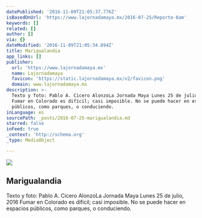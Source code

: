 ```yaml
---
datePublished: '2016-11-09T21:05:37.776Z'
isBasedOnUrl: 'https://www.lajornadamaya.mx/2016-07-25/Reporte-8am'
keywords: []
related: []
author: []
via: {}
dateModified: '2016-11-09T21:05:34.894Z'
title: Marigualandia
app_links: []
publisher:
  url: 'https://www.lajornadamaya.mx'
  name: Lajornadamaya
  favicon: 'https://static.lajornadamaya.mx/v2/favicon.png'
  domain: www.lajornadamaya.mx
description: >-
  Texto y foto: Pablo A. Cicero AlonzoLa Jornada Maya Lunes 25 de julio, 2016
  Fumar en Colorado es difícil; casi imposible. No se puede hacer en espacios
  públicos, como parques, o conduciendo.
inLanguage: es
sourcePath: _posts/2016-07-25-marigualandia.md
starred: false
inFeed: true
_context: 'http://schema.org'
_type: MediaObject

---
```

<article style=""><img src="https://img.lajornadamaya.mx/32/ni46q4i886er_640-414-cover" /><h1>Marigualandia</h1><p>Texto y foto: Pablo A. Cicero AlonzoLa Jornada Maya Lunes 25 de julio, 2016 Fumar en Colorado es difícil; casi imposible. No se puede hacer en espacios públicos, como parques, o conduciendo.</p></article>